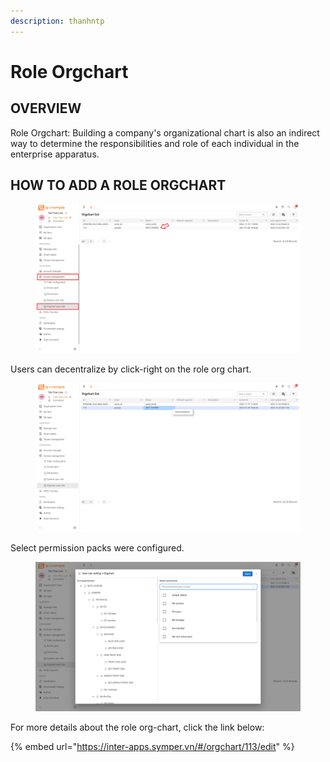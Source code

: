 ```yaml
---
description: thanhntp
---
```


# Role Orgchart

## OVERVIEW

Role Orgchart: Building a company's organizational chart is also an indirect way to determine the responsibilities and role of each individual in the enterprise apparatus.

## HOW TO ADD A ROLE ORGCHART

<figure><img src="../../../.gitbook/assets/12.png" alt=""><figcaption></figcaption></figure>

Users can decentralize by click-right on the role org chart.

<figure><img src="../../../.gitbook/assets/image (18).png" alt=""><figcaption></figcaption></figure>

Select permission packs were configured.

<figure><img src="../../../.gitbook/assets/image (4) (5).png" alt=""><figcaption></figcaption></figure>

For more details about the role org-chart, click the link below:

{% embed url="https://inter-apps.symper.vn/#/orgchart/113/edit" %}
